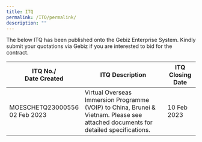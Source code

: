 ```yaml
---
title: ITQ
permalink: /ITQ/permalink/
description: ""
---
```

The below ITQ has been published onto the Gebiz Enterprise System. Kindly submit your quotations via Gebiz if you are interested to bid for the contract.


| ITQ No./<br>Date Created | ITQ Description | ITQ Closing Date |
| -------- | -------- | -------- |
| MOESCHETQ23000556 <br>02 Feb 2023|Virtual Overseas Immersion Programme (VOIP) to China, Brunei & Vietnam. Please see attached documents for detailed specifications. |10 Feb 2023 |